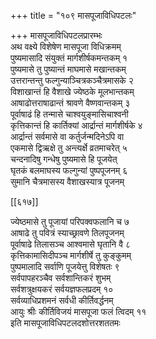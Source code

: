 +++
title = "१०९ मासपूजाविधिपटलः"

+++
मासपूजाविधिपटलप्रारम्भः  
अथ वक्ष्ये विशेषेण मासपूजा विधिक्रमम्  
पुष्यमासादि संयुक्तं मार्गशीर्षकमन्तकम् १  
पुष्यमासे तु पुष्यान्तं माघमासे मखान्तकम्  
उत्तरान्तन्तु फल्गुन्याञ्चित्रकञ्चैत्रमासके २  
विशाखान्तं हि वैशाखे ज्येष्ठके मूलभान्तकम्  
आषाढोत्तराषाढान्तं श्रावणे वैष्णवान्तकम् ३  
पूर्वाषाढं हि तन्मासे चाश्वयुङ्मासिचाश्वनी  
कृत्तिकान्तं हि कार्तिक्यां आर्द्रान्तं मार्गशीर्षके ४  
आर्द्रान्तं सर्वमासे वा कर्तुर्जन्मदिनेऽपि वा  
एकमासे द्विऋक्षे तु अन्त्यर्क्षे व्रतमाचरेत् ५  
चन्दनादिषु गन्धेषु पुष्यमासे हि पूजयेत्  
घृतकं बलमाघस्य फल्गुन्यां पुष्पपूजनम् ६  
सुमानि चैत्रमासस्य वैशाखस्यात्र पूजनम्  

[[६१७]]  

ज्येष्ठमासे तु पूजायां परिपक्वफलानि च ७  
आषाढे तु पवित्रं स्याच्छ्रावणे तिलपूजनम्  
पूर्वाषाढे तिलासञ्च आश्वमासे घृतानि वै ८  
कृत्तिकामासिदीपञ्च मार्गशीर्षे तु कुङ्कुमम्  
पुष्पमालादि सर्वाणि पूजयेत्तु विशेषतः ९  
सर्वपापहरञ्चैव सर्वशान्तिकरं शुभम्  
सर्वशत्रुक्षयकरं सर्वयज्ञफलप्रदम् १०  
सर्वव्याधिप्रशमनं सर्वधी कीर्तिवर्द्धनम्  
आयुः श्रीः कीर्तिविजयं मासपूजा फलं त्विदम् ११  
इति मासपूजाविधिपटलदशोत्तरशततमः  
